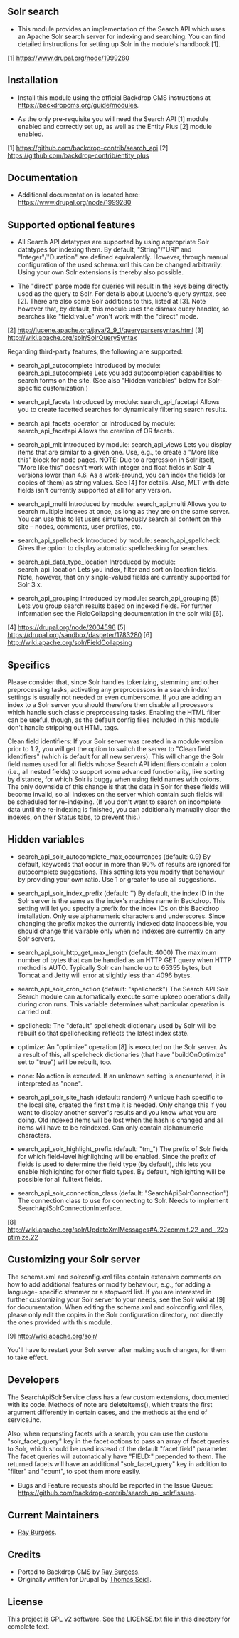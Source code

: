Solr search
-----------

- This module provides an implementation of the Search API which uses an Apache
Solr search server for indexing and searching. You can find detailed
instructions for setting up Solr in the module's handbook [1].

[1] https://www.drupal.org/node/1999280

Installation
------------

- Install this module using the official Backdrop CMS instructions at
  https://backdropcms.org/guide/modules.

- As the only pre-requisite you will need the Search API [1] module enabled and
correctly set up, as well as the Entity Plus [2] module enabled.

[1] https://github.com/backdrop-contrib/search_api
[2] https://github.com/backdrop-contrib/entity_plus

Documentation
-------------

- Additional documentation is located here:
https://www.drupal.org/node/1999280


Supported optional features
---------------------------

- All Search API datatypes are supported by using appropriate Solr datatypes for
indexing them. By default, "String"/"URI" and "Integer"/"Duration" are defined
equivalently. However, through manual configuration of the used schema.xml this
can be changed arbitrarily. Using your own Solr extensions is thereby also
possible.

- The "direct" parse mode for queries will result in the keys being directly used
as the query to Solr. For details about Lucene's query syntax, see [2]. There
are also some Solr additions to this, listed at [3]. Note however that, by
default, this module uses the dismax query handler, so searches like
"field:value" won't work with the "direct" mode.

[2] http://lucene.apache.org/java/2_9_1/queryparsersyntax.html
[3] http://wiki.apache.org/solr/SolrQuerySyntax

Regarding third-party features, the following are supported:

- search_api_autocomplete
  Introduced by module: search_api_autocomplete
  Lets you add autocompletion capabilities to search forms on the site. (See
  also "Hidden variables" below for Solr-specific customization.)

- search_api_facets
  Introduced by module: search_api_facetapi
  Allows you to create facetted searches for dynamically filtering search
  results.

- search_api_facets_operator_or
  Introduced by module: search_api_facetapi
  Allows the creation of OR facets.

- search_api_mlt
  Introduced by module: search_api_views
  Lets you display items that are similar to a given one. Use, e.g., to create
  a "More like this" block for node pages.
  NOTE: Due to a regression in Solr itself, "More like this" doesn't work with
  integer and float fields in Solr 4 versions lower than 4.6. As a work-around,
  you can index the fields (or copies of them) as string values. See [4] for
  details.
  Also, MLT with date fields isn't currently supported at all for any version.

- search_api_multi
  Introduced by module: search_api_multi
  Allows you to search multiple indexes at once, as long as they are on the same
  server. You can use this to let users simultaneously search all content on the
  site – nodes, comments, user profiles, etc.

- search_api_spellcheck
  Introduced by module: search_api_spellcheck
  Gives the option to display automatic spellchecking for searches.

- search_api_data_type_location
  Introduced by module: search_api_location
  Lets you index, filter and sort on location fields. Note, however, that only
  single-valued fields are currently supported for Solr 3.x.

- search_api_grouping
  Introduced by module: search_api_grouping [5]
  Lets you group search results based on indexed fields. For further information
  see the FieldCollapsing documentation in the solr wiki [6].

[4] https://drupal.org/node/2004596
[5] https://drupal.org/sandbox/daspeter/1783280
[6] http://wiki.apache.org/solr/FieldCollapsing


Specifics
---------

Please consider that, since Solr handles tokenizing, stemming and other
preprocessing tasks, activating any preprocessors in a search index' settings is
usually not needed or even cumbersome. If you are adding an index to a Solr
server you should therefore then disable all processors which handle such
classic preprocessing tasks. Enabling the HTML filter can be useful, though, as
the default config files included in this module don't handle stripping out HTML
tags.

Clean field identifiers:
  If your Solr server was created in a module version prior to 1.2, you will get
  the option to switch the server to "Clean field identifiers" (which is default
  for all new servers). This will change the Solr field names used for all
  fields whose Search API identifiers contain a colon (i.e., all nested fields)
  to support some advanced functionality, like sorting by distance, for which
  Solr is buggy when using field names with colons.
  The only downside of this change is that the data in Solr for these fields
  will become invalid, so all indexes on the server which contain such fields
  will be scheduled for re-indexing. (If you don't want to search on incomplete
  data until the re-indexing is finished, you can additionally manually clear
  the indexes, on their Status tabs, to prevent this.)

Hidden variables
----------------

- search_api_solr_autocomplete_max_occurrences (default: 0.9)
  By default, keywords that occur in more than 90% of results are ignored for
  autocomplete suggestions. This setting lets you modify that behaviour by
  providing your own ratio. Use 1 or greater to use all suggestions.

- search_api_solr_index_prefix (default: '')
  By default, the index ID in the Solr server is the same as the index's machine
  name in Backdrop. This setting will let you specify a prefix for the index IDs
  on this Backdrop installation. Only use alphanumeric characters and underscores.
  Since changing the prefix makes the currently indexed data inaccessible, you
  should change this vairable only when no indexes are currently on any Solr
  servers.

- search_api_solr_http_get_max_length (default: 4000)
  The maximum number of bytes that can be handled as an HTTP GET query when
  HTTP method is AUTO. Typically Solr can handle up to 65355 bytes, but Tomcat
  and Jetty will error at slightly less than 4096 bytes.

- search_api_solr_cron_action (default: "spellcheck")
  The Search API Solr Search module can automatically execute some upkeep
  operations daily during cron runs. This variable determines what particular
  operation is carried out.

- spellcheck: The "default" spellcheck dictionary used by Solr will be rebuilt
  so that spellchecking reflects the latest index state.

- optimize: An "optimize" operation [8] is executed on the Solr server. As a
  result of this, all spellcheck dictionaries (that have "buildOnOptimize" set
  to "true") will be rebuilt, too.

- none: No action is executed.
  If an unknown setting is encountered, it is interpreted as "none".

- search_api_solr_site_hash (default: random)
  A unique hash specific to the local site, created the first time it is needed.
  Only change this if you want to display another server's results and you know
  what you are doing. Old indexed items will be lost when the hash is changed
  and all items will have to be reindexed. Can only contain alphanumeric
  characters.

- search_api_solr_highlight_prefix (default: "tm_")
  The prefix of Solr fields for which field-level highlighting will be enabled.
  Since the prefix of fields is used to determine the field type (by default),
  this lets you enable highlighting for other field types. By default,
  highlighting will be possible for all fulltext fields.

- search_api_solr_connection_class (default: "SearchApiSolrConnection")
  The connection class to use for connecting to Solr. Needs to implement
  SearchApiSolrConnectionInterface.

[8] http://wiki.apache.org/solr/UpdateXmlMessages#A.22commit.22_and_.22optimize.22

Customizing your Solr server
----------------------------

The schema.xml and solrconfig.xml files contain extensive comments on how to
add additional features or modify behaviour, e.g., for adding a language-
specific stemmer or a stopword list.
If you are interested in further customizing your Solr server to your needs,
see the Solr wiki at [9] for documentation. When editing the schema.xml and
solrconfig.xml files, please only edit the copies in the Solr configuration
directory, not directly the ones provided with this module.

[9] http://wiki.apache.org/solr/

You'll have to restart your Solr server after making such changes, for them to
take effect.

Developers
----------

The SearchApiSolrService class has a few custom extensions, documented with its
code. Methods of note are deleteItems(), which treats the first argument
differently in certain cases, and the methods at the end of service.inc.

Also, when requesting facets with a search, you can use the custom
"solr_facet_query" key in the facet options to pass an array of facet queries to
Solr, which should be used instead of the default "facet.field" parameter. The
facet queries will automatically have "FIELD:" prepended to them. The returned
facets will have an additional "solr_facet_query" key in addition to "filter"
and "count", to spot them more easily.

- Bugs and Feature requests should be reported in the Issue Queue:
https://github.com/backdrop-contrib/search_api_solr/issues.

Current Maintainers
-------------------

- [Ray Burgess](https://github.com/earlyburg).

Credits
-------

- Ported to Backdrop CMS by [Ray Burgess](https://github.com/earlyburg).
- Originally written for Drupal by [Thomas Seidl](https://www.drupal.org/u/drunken-monkey).

License
-------

This project is GPL v2 software.
See the LICENSE.txt file in this directory for complete text.
